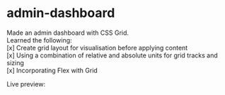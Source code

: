 # admin-dashboard
Made an admin dashboard with CSS Grid.  
Learned the following:  
[x] Create grid layout for visualisation before applying content  
[x] Using a combination of relative and absolute units for grid tracks and sizing  
[x] Incorporating Flex with Grid  
  
Live preview: 
